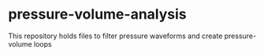 # pressure-volume-analysis
This repository holds files to filter pressure waveforms and create pressure-volume loops
